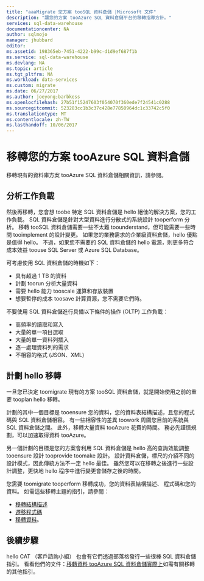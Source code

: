 ```yaml
---
title: "aaaMigrate 您方案 tooSQL 資料倉儲 |Microsoft 文件"
description: "讓您的方案 tooAzure SQL 資料倉儲平台的移轉指導方針。"
services: sql-data-warehouse
documentationcenter: NA
author: sqlmojo
manager: jhubbard
editor: 
ms.assetid: 198365eb-7451-4222-b99c-d1d9ef687f1b
ms.service: sql-data-warehouse
ms.devlang: NA
ms.topic: article
ms.tgt_pltfrm: NA
ms.workload: data-services
ms.custom: migrate
ms.date: 06/27/2017
ms.author: joeyong;barbkess
ms.openlocfilehash: 27b51f15247603f054070f360ede7f24541c0288
ms.sourcegitcommit: 523283cc1b3c37c428e77850964dc1c33742c5f0
ms.translationtype: MT
ms.contentlocale: zh-TW
ms.lasthandoff: 10/06/2017
---
```

# <a name="migrate-your-solution-tooazure-sql-data-warehouse"></a>移轉您的方案 tooAzure SQL 資料倉儲
移轉現有的資料庫方案 tooAzure SQL 資料倉儲相關資訊，請參閱。 

## <a name="profile-your-workload"></a>分析工作負載
然後再移轉，您會想 toobe 特定 SQL 資料倉儲是 hello 絕佳的解決方案，您的工作負載。 SQL 資料倉儲是針對大型資料進行分散式的系統設計 tooperform 分析。  移轉 tooSQL 資料倉儲需要一些不太難 toounderstand，但可能需要一些時間 tooimplement 的設計變更。 如果您的業務需求的企業級資料倉儲，hello 優點是值得 hello。 不過，如果您不需要的 SQL 資料倉儲的 hello 電源，則更多符合成本效益 toouse SQL Server 或 Azure SQL Database。

可考慮使用 SQL 資料倉儲的時機如下：
- 具有超過 1 TB 的資料
- 計劃 toorun 分析大量資料
- 需要 hello 能力 tooscale 運算和存放裝置 
- 想要暫停的成本 toosave 計算資源，您不需要它們時。

不要使用 SQL 資料倉儲進行具備以下條件的操作 (OLTP) 工作負載：
- 高頻率的讀取和寫入
- 大量的單一項目選取
- 大量的單一資料列插入
- 逐一處理資料列的需求
- 不相容的格式 (JSON、XML)


## <a name="plan-hello-migration"></a>計劃 hello 移轉

一旦您已決定 toomigrate 現有的方案 tooSQL 資料倉儲，就是開始使用之前的重要 tooplan hello 移轉。 

計劃的其中一個目標是 tooensure 您的資料，您的資料表結構描述，且您的程式碼與 SQL 資料倉儲相容。 有一些相容性的差異 toowork 周圍您目前的系統與 SQL 資料倉儲之間。 此外，移轉大量資料 tooAzure 花費的時間。 務必先謹慎規劃，可以加速取得資料 tooAzure。 

另一個計劃的目標是您的方案會利用 SQL 資料倉儲是 hello 高的查詢效能調整 tooensure 設計 tooprovide toomake 設計。 設計資料倉儲，標尺的介紹不同的設計模式，因此傳統方法不一定 hello 最佳。 雖然您可以在移轉之後進行一些設計調整，更快地 hello 程序中進行變更會儲存之後的時間。

您需要 toomigrate tooperform 移轉成功，您的資料表結構描述、 程式碼和您的資料。 如需這些移轉主題的指引，請參閱：

-  [移轉結構描述](sql-data-warehouse-migrate-schema.md)
-  [遷移程式碼](sql-data-warehouse-migrate-code.md)
-  [移轉資料](sql-data-warehouse-migrate-data.md)。 

<!--
## Perform hello migration


## Deploy hello solution


## Validate hello migration

-->

## <a name="next-steps"></a>後續步驟
hello CAT （客戶諮詢小組） 也會有它們透過部落格發行一些很棒 SQL 資料倉儲指引。  看看他們的文件：[移轉資料 tooAzure SQL 資料倉儲實際上][ Migrating data tooAzure SQL Data Warehouse in practice]如需有關移轉的其他指引。

<!--Image references-->

<!--Article references-->

<!--MSDN references-->

<!--Other Web references-->
[Migrating data tooAzure SQL Data Warehouse in practice]: https://blogs.msdn.microsoft.com/sqlcat/2016/08/18/migrating-data-to-azure-sql-data-warehouse-in-practice/
